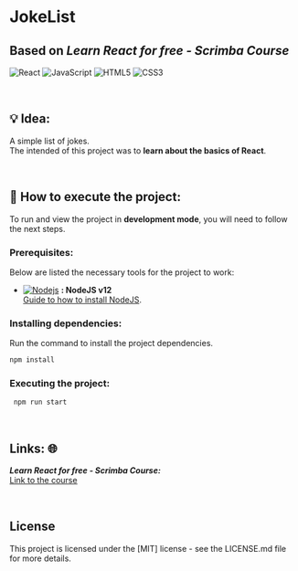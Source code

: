 # JokeList
## Based on ***Learn React for free - Scrimba Course***

![React](https://img.shields.io/badge/react-%2320232a.svg?style=for-the-badge&logo=react&logoColor=%2361DAFB)
![JavaScript](https://img.shields.io/badge/javascript-%23323330.svg?style=for-the-badge&logo=javascript&logoColor=%23F7DF1E)
![HTML5](https://img.shields.io/badge/html5-%23E34F26.svg?style=for-the-badge&logo=html5&logoColor=white)
![CSS3](https://img.shields.io/badge/css3-%231572B6.svg?style=for-the-badge&logo=css3&logoColor=white)



<br>

## 💡 Idea:
A simple list of jokes.  
The intended of this project was to **learn about the basics of React**.

<br>


## 🚀 How to execute the project: 
To run and view the project in **development mode**, you will need to follow the next steps.



### Prerequisites:
Below are listed the necessary tools for the project to work:
- [![Nodejs](https://amandacleto.github.io/images-for-projects/public/images/github-readme/icon-nodejs.svg)](https://nodejs.org/en/) **: NodeJS v12**  
  [<ins>Guide to how to install NodeJS</ins>](https://nodejs.org/en/).
  
  
  
### Installing dependencies:
Run the command to install the project dependencies.
   ```sh
   npm install
   ```  
  
### Executing the project:
  ```sh
   npm run start
   ```
<br>


## Links: 🌐
***Learn React for free - Scrimba Course:***<br>
[<ins>Link to the course</ins>](https://scrimba.com/playlist/p7P5Hd)


<br>

## License
This project is licensed under the [MIT] license - see the LICENSE.md file for more details.

